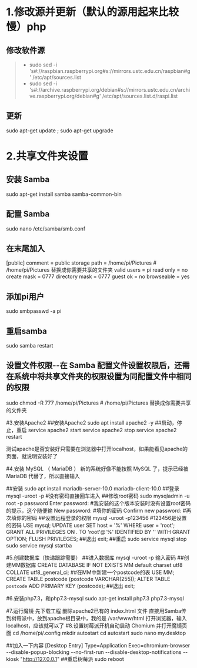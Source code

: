 
# 1.修改源并更新（默认的源用起来比较慢）php
## 修改软件源
> * sudo sed -i 's#://raspbian.raspberrypi.org#s://mirrors.ustc.edu.cn/raspbian#g' /etc/apt/sources.list 
> * sudo sed -i 's#://archive.raspberrypi.org/debian#s://mirrors.ustc.edu.cn/archive.raspberrypi.org/debian#g' /etc/apt/sources.list.d/raspi.list

## 更新
sudo apt-get update ; sudo apt-get upgrade

# 2.共享文件夹设置
## 安装 Samba 
sudo apt-get install samba samba-common-bin

## 配置 Samba
sudo nano /etc/samba/smb.conf
 
## 在末尾加入
[public] 
comment = public storage 
path = /home/pi/Pictures   # /home/pi/Pictures 替换成你需要共享的文件夹
valid users = pi 
read only = no 
create mask = 0777 
directory mask = 0777 
guest ok = no 
browseable = yes
 	
## 添加pi用户
sudo smbpasswd -a pi
 
## 重启samba
sudo samba restart
 
## 设置文件权限--在 Samba 配置文件设置权限后，还需在系统中将共享文件夹的权限设置为同配置文件中相同的权限
sudo chmod -R 777 /home/pi/Pictures    # /home/pi/Pictures 替换成你需要共享的文件夹

#3.安装Apache2
##安装Apache2
sudo apt install apache2 -y
##启动，停止，重启
service apache2 start
service apache2 stop
service apache2 restart

测试apache是否安装好只需要在浏览器中打开localhost，如果能看见apache的页面，就说明安装好了

#4.安装 MySQL （ MariaDB ）
新的系统好像不能按照 MySQL 了，提示已经被 MariaDB 代替了，所以直接输入

##安装
sudo apt install  mariadb-server-10.0 mariadb-client-10.0
##登录
mysql -uroot -p   #没有密码直接回车进入
##修改root密码
sudo mysqladmin -u root -p password 
  Enter password:        #我安装的这个版本安装时没有设置root密码的提示，这个随便输 
  New password:     #填你的密码 
  Confirm new password:   #再次填你的密码
##设置远程登录的权限 
mysql -uroot -p123456     #123456是设置的密码
USE mysql;
UPDATE user SET host = '%' WHERE user = 'root';
GRANT ALL PRIVILEGES ON *.* TO 'root'@'%' IDENTIFIED BY '' WITH GRANT OPTION; 
FLUSH PRIVILEGES;
##退出
exit;
##重启
sudo service mysql stop 
sudo service mysql startba

#5.创建数据库（快递跟踪需要）
##进入数据库
mysql -uroot -p
输入密码
##创建MM数据库
CREATE DATABASE IF NOT EXISTS MM default charset utf8 COLLATE utf8_general_ci;
##在MM中新建一个postcode的表
USE MM;
CREATE TABLE postcode (postcode VARCHAR(255));
ALTER TABLE `postcode` ADD PRIMARY KEY (postcode); 
##退出
exit;

#6.安装php7.3，和php7.3-mysql
sudo apt-get install php7.3 php7.3-mysql

#7.运行魔镜
先下载工程
删除apache2已有的 index.html 文件
直接用Samba传到树莓派中，放到apache根目录中，我的是 /var/www/html
打开浏览器，输入localhost，应该就可以了
#8.设置树莓派开机自动启动 Chomium 并打开魔镜页面
cd /home/pi/.config
mkdir autostart
cd autostart
sudo nano my.desktop

##加入一下内容
[Desktop Entry]
Type=Application
Exec=chromium-browser  --disable-popup-blocking --no-first-run --disable-desktop-notifications  --kiosk "http://127.0.0.1"
##重启树莓派
sudo reboot

